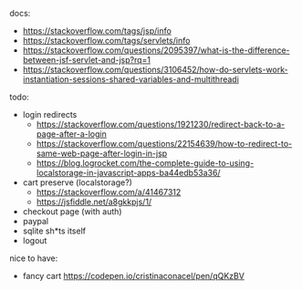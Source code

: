 docs:
- https://stackoverflow.com/tags/jsp/info 
- https://stackoverflow.com/tags/servlets/info
- https://stackoverflow.com/questions/2095397/what-is-the-difference-between-jsf-servlet-and-jsp?rq=1
- https://stackoverflow.com/questions/3106452/how-do-servlets-work-instantiation-sessions-shared-variables-and-multithreadi


todo:
- login redirects 
    - https://stackoverflow.com/questions/1921230/redirect-back-to-a-page-after-a-login
    - https://stackoverflow.com/questions/22154639/how-to-redirect-to-same-web-page-after-login-in-jsp
    - https://blog.logrocket.com/the-complete-guide-to-using-localstorage-in-javascript-apps-ba44edb53a36/
- cart preserve (localstorage?)
    - https://stackoverflow.com/a/41467312    
    - https://jsfiddle.net/a8gkkpjs/1/
- checkout page (with auth)
- paypal
- sqlite sh*ts itself
- logout

nice to have:
- fancy cart https://codepen.io/cristinaconacel/pen/qQKzBV